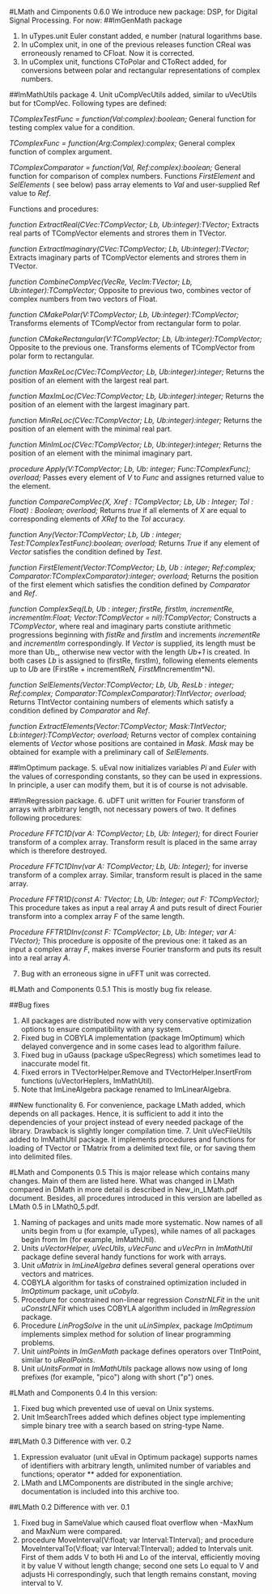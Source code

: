 #LMath and Cimponents 0.6.0
We introduce new package: DSP, for Digital Signal Processing.
For now:
##lmGenMath package
1. In uTypes.unit Euler constant added, e number (natural logarithms base.
2. In uComplex unit, in one of the previous releases function CReal was erroneously renamed to CFloat. Now it is corrected.
3. In uComplex unit, functions CToPolar and CToRect added, for conversions between polar and rectangular representations of complex numbers.

##lmMathUtils package
4. Unit uCompVecUtils added, similar to uVecUtils but for tCompVec. Following types are defined:
 
 _TComplexTestFunc = function(Val:complex):boolean;_
  General function for testing complex value for a condition.
  
 _TComplexFunc = function(Arg:Complex):complex;_
General complex function of complex argument. 
 
_TComplexComparator = function(Val, Ref:complex):boolean;_
General function for comparison of complex numbers. 
Functions _FirstElement_ and _SelElements_ ( see below) pass array elements to _Val_ and user-supplied Ref value to _Ref_.

Functions and procedures:

_function ExtractReal(CVec:TCompVector; Lb, Ub:integer):TVector;_
Extracts real parts of TCompVector elements and strores them in TVector.
 
_function ExtractImaginary(CVec:TCompVector; Lb, Ub:integer):TVector;_
Extracts imaginary parts of TCompVector elements and strores them in TVector.

_function CombineCompVec(VecRe, VecIm:TVector; Lb, Ub:integer):TCompVector;_
Opposite to previous two, combines vector of complex numbers from two vectors of Float.

_function CMakePolar(V:TCompVector; Lb, Ub:integer):TCompVector;_
Transforms elements of TCompVector from rectangular form to polar.

_function CMakeRectangular(V:TCompVector; Lb, Ub:integer):TCompVector;_
Opposite to the previous one. Transforms elements of TCompVector from polar form to rectangular.

_function MaxReLoc(CVec:TCompVector; Lb, Ub:integer):integer;_
Returns the position of an element with the largest real part.

_function MaxImLoc(CVec:TCompVector; Lb, Ub:integer):integer;_
Returns the position of an element with the largest imaginary part.

_function MinReLoc(CVec:TCompVector; Lb, Ub:integer):integer;_
Returns the position of an element with the minimal real part.

_function MinImLoc(CVec:TCompVector; Lb, Ub:integer):integer;_
Returns the position of an element with the minimal imaginary part.

_procedure Apply(V:TCompVector; Lb, Ub: integer; Func:TComplexFunc); overload;_
Passes every element of _V_ to _Func_ and assignes returned value to the element.

_function CompareCompVec(X, Xref : TCompVector; Lb, Ub  : Integer; Tol : Float) : Boolean; overload;_
Returns _true_ if all elements of _X_ are equal to corresponding elements of _XRef_ to the _Tol_ accuracy.
 
_function Any(Vector:TCompVector; Lb, Ub : integer; Test:TComplexTestFunc):boolean; overload;_
Returns _True_ if any element of _Vector_ satisfies the condition defined by _Test_.
 
_function FirstElement(Vector:TCompVector; Lb, Ub : integer; Ref:complex; Comparator:TComplexComparator):integer; overload;_
Returns the position of the first element which satisfies the condition defined by _Comparator_ and _Ref_.

_function ComplexSeq(Lb, Ub : integer; firstRe, firstIm, incrementRe, incrementIm:Float; Vector:TCompVector = nil):TCompVector;_
Constructs a _TCompVector_, where real and imaginary parts constiute arithmetic progressions beginning with _fistRe_ and _firstIm_ and increments _incrementRe_ and _incrementIm_ correspondingly. If _Vector_ is supplied, its length must be more than Ub_, otherwise new vector with the length _Ub+1_ is created. In both cases _Lb_ is assigned to (firstRe, firstIm), following elements elements up to _Ub_ are (FirstRe + incrementRe*N, FirstM*IncrementIm*N).
 
_function SelElements(Vector:TCompVector; Lb, Ub, ResLb : integer;
         Ref:complex; Comparator:TComplexComparator):TIntVector; overload;_
Returns TIntVector containing numbers of elements which satisfy a condition defined by _Comparator_ and _Ref_.

_function ExtractElements(Vector:TCompVector; Mask:TIntVector; Lb:integer):TCompVector; overload;_
Returns vector of complex containing elements of _Vector_ whose positions are contained in _Mask_. _Mask_ may be obtained for example with a preliminary call of _SelElements_.

##lmOptimum package.
5. uEval now initializes variables _Pi_ and _Euler_ with the values of corresponding constants, so they can be used in expressions. In principle, a user can modify them, but it is of course is not advisable.

##lmRegression package.
6. uDFT unit written for Fourier transform of arrays with arbitrary length, not necessary powers of two.
It defines following procedures:

_Procedure FFTC1D(var A: TCompVector; Lb, Ub: Integer);_
for direct Fourier transform of a complex array. Transform result is placed in the same array which is therefore destroyed.

_Procedure FFTC1DInv(var A: TCompVector; Lb, Ub: Integer);_
for inverse transform of a complex array. Similar, transform result is placed in the same array.

_Procedure FFTR1D(const A: TVector; Lb, Ub: Integer; out F: TCompVector);_
This procedure takes as input a real array _A_ and puts result of direct Fourier transform into a complex array _F_ of the same length.

_Procedure FFTR1DInv(const F: TCompVector; Lb, Ub: Integer; var A: TVector);_
This procedure is opposite of the previous one: it taked as an input a complex array _F_, makes inverse Fourier transform and puts its result into a real array _A_.

7. Bug with an erroneous signe in uFFT unit was corrected. 

#LMath and Components 0.5.1
This is mostly bug fix release.

##Bug fixes
1. All packages are distributed now with very conservative optimization options to ensure compatibility with any system.
2. Fixed bug in COBYLA implementation (package lmOptimum) which delayed convergence and in some cases lead to algorithm failure.
3. Fixed bug in uGauss (package uSpecRegress) which sometimes lead to inaccurate model fit.
4. Fixed errors in TVectorHelper.Remove and TVectorHelper.InsertFrom functions (uVectorHeplers, lmMathUtil).
5. Note that lmLineAlgebra package renamed to lmLinearAlgebra.

##New functionality
6. For convenience, package LMath added, which depends on all packages. Hence, it is sufficient to add it into the dependencies of your project instead of every needed package of the library. Drawback is slightly longer compilation time.
7. Unit uVecFileUtils added to lmMathUtil package. It implements procedures and functions for loading of TVector or TMatrix from a delimited text file, or for saving them into delimited files.
 
#LMath and Components 0.5
This is major release which contains many changes. Main of them are listed here. What was changed in LMath compared in DMath in more detail is described in New_in_LMath.pdf document. Besides, all procedures introduced in this version are labelled as LMath 0.5 in LMath0_5.pdf.

1. Naming of packages and units made more systematic. Now names of all units begin from u (for example, uTypes), while names of all packages begin from lm (for example, lmMathUtil).
2. Units _uVectorHelper, uVecUtils, uVecFunc_ and _uVecPrn_ in _lmMathUtil_ package define several handy functions for work with arrays.
3. Unit _uMatrix_ in _lmLineAlgebra_ defines several general operations over vectors and matrices.
4. COBYLA algorithm for tasks of constrained optimization included in _lmOptimum_ package, unit _uCobyla_.
5. Procedure for constrained non-linear regression _ConstrNLFit_ in the unit _uConstrLNFit_ which uses COBYLA algorithm included in _lmRegression_ package.
6. Procedure _LinProgSolve_ in the unit _uLinSimplex_, package _lmOptimum_ implements simplex method for solution of linear programming problems.
7. Unit _uintPoints_ in _lmGenMath_ package defines operators over TIntPoint, similar to _uRealPoints_.
8. Unit _uUnitsFormat_ in _lmMathUtils_ package allows now using of long prefixes (for example, "pico") along with short ("p") ones.
 
#LMath and Components 0.4
In this version:

1. Fixed bug which prevented use of ueval on Unix systems.
2. Unit lmSearchTrees added which defines object type implementing simple binary tree with a search based on string-type Name.

##LMath 0.3 Difference with ver. 0.2
1. Expression evaluator (unit uEval in Optimum package) supports names of identifiers with arbitrary length, unlimited number of variables and functions; operator \*\* added for exponentiation.
2. LMath and LMComponents are distributed in the single archive; documentation is included into this archive too.
 
##LMath 0.2 Difference with ver. 0.1

1. Fixed bug in SameValue which caused float overflow when -MaxNum and MaxNum were compared.
2. procedure MoveInterval(V:float; var Interval:TInterval); and
   procedure MoveIntervalTo(V:float; var Interval:TInterval); added to Intervals unit. First of them adds V to both 
   Hi and Lo of the interval, efficiently moving it by value V without length change; second one sets Lo equal to V
   and adjusts Hi correspondingly, such that length remains constant, moving interval to V.